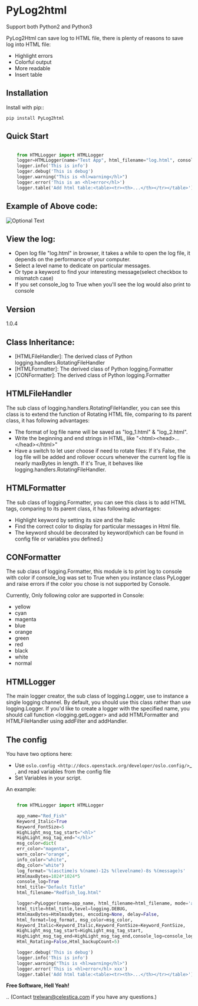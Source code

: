 PyLog2html
==========

Support both Python2 and Python3

PyLog2Html can save log to HTML file, there is plenty of reasons to save log into HTML file:

* Highlight errors
* Colorful output
* More readable
* Insert table

Installation
------------

Install with pip::

    pip install PyLog2html

Quick Start
-----------

```python

    from HTMLLogger import HTMLLogger
    logger=HTMLLogger(name="Test App", html_filename="log.html", console_log=True)
    logger.info('This is info')
    logger.debug('This is debug')
    logger.warning("This is <hl>warning</hl>")
    logger.error('This is an <hl>error</hl>')
    logger.table('Add html table:<table><tr><th>...</th></tr></table>')
```

Example of Above code:
-------------
![Optional Text](../master/img/log.jpg)

View the log:
-------------

* Open log file "log.html" in browser, it takes a while to open the log file, it depends on the performance of your computer.
* Select a level name to dedicate on particular messages.
* Or type a keyword to find your interesting message(select checkbox to mismatch case)
* If you set console_log to True when you'll see the log would also print to console

Version
-------

1.0.4

Class Inheritance:
------------------

* [HTMLFileHandler]: The derived class of Python logging.handlers.RotatingFileHandler
* [HTMLFormatter]: The derived class of Python logging.Formatter
* [CONFormatter]: The derived class of Python logging.Formatter


HTMLFileHandler
---------------

The sub class of logging.handlers.RotatingFileHandler, you can see this class is to extend the function of Rotating HTML file, comparing to its parent class, it has following advantages:

* The format of log file name will be saved as "log_1.html" & "log_2.html". 
* Write the beginning and end strings in HTML, like "\<html>\<head>...\</head>\</html>"
* Have a switch to let user choose if need to rotate files: If it's False, the log file will be added and rollover occurs whenever the current log file is nearly maxBytes in length. If it's True, it behaves like logging.handlers.RotatingFileHandler.


HTMLFormatter
-------------

The sub class of logging.Formatter, you can see this class is to add HTML tags, comparing to its parent class, it has following advantages:

* Highlight keyword by setting its size and the Italic
* Find the correct color to display for particular messages in Html file.
* The keyword should be decorated by <hl>keyword</hl>(which can be found in config file or variables you defined.)

CONFormatter
------------

The sub class of logging.Formatter, this module is to print log to console with color if console_log was set to True when you instance class PyLogger and raise errors if the color you chose is not supported by Console.

Currently, Only following color are supported in Console:

 * yellow
 * cyan
 * magenta
 * blue
 * orange
 * green
 * red
 * black
 * white
 * normal

HTMLLogger
----------
The main logger creator, the sub class of logging.Logger, use to instance a single logging channel. By default, you should use this class rather than use logging.Logger. If you'd like to create a logger with the specified name, you should call function <logging.getLogger> and add HTMLFormatter and HTMLFileHandler using addFilter and addHandler.

The config
----------

You have two options here: 

* Use `oslo.config <http://docs.openstack.org/developer/oslo.config/>`_ , and read variables from the config file
* Set Variables in your script.

An example:

```python

    from HTMLLogger import HTMLLogger

    app_name="Red_Fish"
    Keyword_Italic=True
    Keyword_FontSize=5
    HighLight_msg_tag_start="<hl>"
    HighLight_msg_tag_end="</hl>"
    msg_color=dict(
    err_color="magenta",
    warn_color="orange",
    info_color="white",
    dbg_color="white")
    log_format='%(asctime)s %(name)-12s %(levelname)-8s %(message)s'
    HtmlmaxBytes=1024*1024*5
    console_log=True
    html_title="Default Title"
    html_filename="Redfish_log.html"

    logger=PyLogger(name=app_name, html_filename=html_filename, mode='a',
    html_title=html_title,level=logging.DEBUG,
    HtmlmaxBytes=HtmlmaxBytes, encoding=None, delay=False,
    html_format=log_format, msg_color=msg_color,
    Keyword_Italic=Keyword_Italic,Keyword_FontSize=Keyword_FontSize,
    HighLight_msg_tag_start=HighLight_msg_tag_start,
    HighLight_msg_tag_end=HighLight_msg_tag_end,console_log=console_log,
    Html_Rotating=False,Html_backupCount=5)

    logger.debug('This is debug')
    logger.info('This is info')
    logger.warning("This is <hl>warning</hl>")
    logger.error('This is <hl>error</hl> xxx')
    logger.table('Add html table:<table><tr><th>...</th></tr></table>')
```

**Free Software, Hell Yeah!**

.. (Contact trelwan@celestica.com if you have any questions.)


